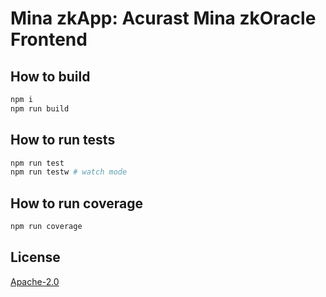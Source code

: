 # Mina zkApp: Acurast Mina zkOracle Frontend

## How to build

```sh
npm i
npm run build
```

## How to run tests

```sh
npm run test
npm run testw # watch mode
```

## How to run coverage

```sh
npm run coverage
```

## License

[Apache-2.0](LICENSE)
